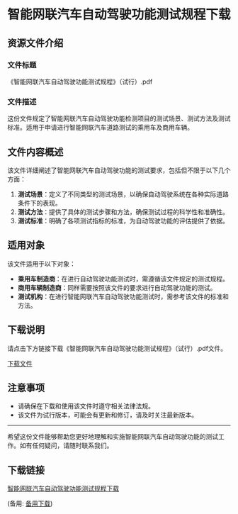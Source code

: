 # 智能网联汽车自动驾驶功能测试规程下载

## 资源文件介绍

### 文件标题
《智能网联汽车自动驾驶功能测试规程》（试行）.pdf

### 文件描述
这份文件规定了智能网联汽车自动驾驶功能检测项目的测试场景、测试方法及测试标准。适用于申请进行智能网联汽车道路测试的乘用车及商用车辆。

## 文件内容概述

该文件详细阐述了智能网联汽车自动驾驶功能的测试要求，包括但不限于以下几个方面：

1. **测试场景**：定义了不同类型的测试场景，以确保自动驾驶系统在各种实际道路条件下的表现。
2. **测试方法**：提供了具体的测试步骤和方法，确保测试过程的科学性和准确性。
3. **测试标准**：明确了各项测试指标的标准，为自动驾驶功能的评估提供了依据。

## 适用对象

该文件适用于以下对象：

- **乘用车制造商**：在进行自动驾驶功能测试时，需遵循该文件规定的测试规程。
- **商用车辆制造商**：同样需要按照该文件的要求进行自动驾驶功能的测试。
- **测试机构**：在进行智能网联汽车自动驾驶功能测试时，需参考该文件的标准和方法。

## 下载说明

请点击下方链接下载《智能网联汽车自动驾驶功能测试规程》（试行）.pdf文件。

[下载文件](#)

## 注意事项

- 请确保在下载和使用该文件时遵守相关法律法规。
- 该文件为试行版本，可能会有更新和修订，请及时关注最新版本。

---

希望这份文件能够帮助您更好地理解和实施智能网联汽车自动驾驶功能的测试工作。如有任何疑问，请随时联系我们。

## 下载链接
[智能网联汽车自动驾驶功能测试规程下载](https://pan.quark.cn/s/40d3db7d7732) 

(备用: [备用下载](https://pan.baidu.com/s/1TV3MZ2a1eRq9fUCne5Bymw?pwd=1234))
